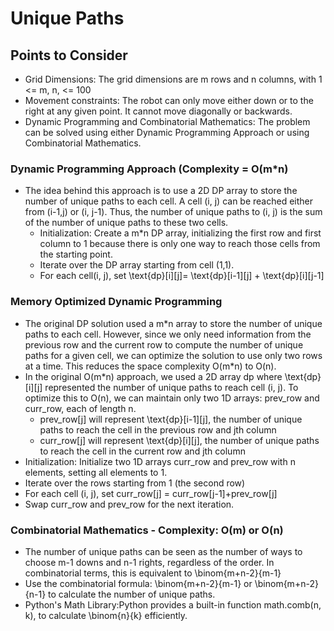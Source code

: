 # Unique Paths

## Points to Consider

- Grid Dimensions: The grid dimensions are m rows and n columns, with 1 <= m, n, <= 100
- Movement constraints: The robot can only move either  down or to the right at any given point. It cannot move diagonally or backwards.
- Dynamic Programming and Combinatorial Mathematics: The problem can be solved using either Dynamic Programming Approach or using Combinatorial Mathematics.

### Dynamic Programming Approach (Complexity = O(m\*n)

- The idea behind this approach is to use a 2D DP array to store the number of unique paths to each cell. A cell (i, j) can be reached either from (i-1,j) or (i, j-1). Thus, the number of unique paths to (i, j) is the sum of the number of unique paths to these two cells.
  - Initialization: Create a m\*n DP array, initializing the first row and first column to 1 because there is only one way to reach those cells from the starting point.
  - Iterate over the DP array starting from cell (1,1).
  - For each cell(i, j), set \text{dp}[i][j]= \text{dp}[i-1][j] + \text{dp}[i][j-1]

### Memory Optimized Dynamic Programming

- The original DP solution used a m\*n array to store the number of unique paths to each cell. However, since we only need information from the previous row and the current row to compute the number of unique paths for a given cell, we can optimize the solution to use only two rows at a time. This reduces the space complexity O(m\*n) to O(n).
- In the original O(m\*n) approach, we used a 2D array dp where  \text{dp}[i][j] represented the number of unique paths to reach cell (i, j). To optimize this to O(n), we can maintain only two 1D arrays: prev_row and curr_row, each of length n.
  - prev_row[j] will represent \text{dp}[i-1][j], the number of unique paths to reach the cell in the previous row and jth column
  - curr_row[j] will represent \text{dp}[i][j], the number of unique paths to reach the cell in the current row and jth column
- Initialization: Initialize two 1D arrays curr_row and prev_row with n elements, setting all elements to 1.
- Iterate over the rows starting from 1 (the second row)
- For each cell (i, j), set curr_row[j] = curr_row[j-1]+prev_row[j]
- Swap curr_row and prev_row for the next iteration.

### Combinatorial Mathematics - Complexity: O(m) or O(n)

- The number of unique paths can be seen as the number of ways to choose m-1 downs and n-1 rights, regardless of the order. In combinatorial terms, this is equivalent to \binom{m+n-2}{m-1}
- Use the combinatorial formula: \binom{m+n-2}{m-1} or \binom{m+n-2}{n-1} to calculate the number of unique paths.
- Python's Math Library:Python provides a built-in function math.comb(n, k), to calculate \binom{n}{k} efficiently.
